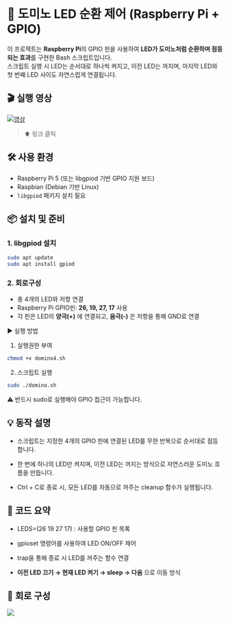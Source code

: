 # 🔁 도미노 LED 순환 제어 (Raspberry Pi + GPIO)

이 프로젝트는 **Raspberry Pi**의 GPIO 핀을 사용하여 **LED가 도미노처럼 순환하며 점등되는 효과**를 구현한 Bash 스크립트입니다.  
스크립트 실행 시 LED는 순서대로 하나씩 켜지고, 이전 LED는 꺼지며, 마지막 LED와 첫 번째 LED 사이도 자연스럽게 연결됩니다.

## 🎬 실행 영상

[![영상](https://img.youtube.com/vi/abc123XYZ/hqdefault.jpg)](https://youtu.be/abc123XYZ)

> ⬆️ 링크 클릭


## 🛠️ 사용 환경

- Raspberry Pi 5 (또는 libgpiod 기반 GPIO 지원 보드)
- Raspbian (Debian 기반 Linux)
- `libgpiod` 패키지 설치 필요

## 📦 설치 및 준비

### 1. libgpiod 설치

```bash
sudo apt update
sudo apt install gpiod
```

### 2. 회로구성

- 총 4개의 LED와 저항 연결
- Raspberry Pi GPIO핀: **26, 19, 27, 17** 사용
- 각 핀은 LED의 **양극(+)** 에 연결되고, **음극(-)** 은 저항을 통해 GND로 연결

▶️ 실행 방법

1. 실행권한 부여

```bash
chmod +x domino4.sh
```

2. 스크립트 실행

```bash
sudo ./domino.sh
```
⚠️ 반드시 sudo로 실행해야 GPIO 접근이 가능합니다.

## 💡 동작 설명

- 스크립트는 지정한 4개의 GPIO 핀에 연결된 LED를 무한 반복으로 순서대로 점등합니다.

- 한 번에 하나의 LED만 켜지며, 이전 LED는 꺼지는 방식으로 자연스러운 도미노 흐름을 만듭니다.

- Ctrl + C로 종료 시, 모든 LED를 자동으로 꺼주는 cleanup 함수가 실행됩니다.

## 🧠 코드 요약

- LEDS=(26 19 27 17) : 사용할 GPIO 핀 목록

- gpioset 명령어를 사용하여 LED ON/OFF 제어

- trap을 통해 종료 시 LED를 꺼주는 함수 연결

- **이전 LED 끄기 → 현재 LED 켜기 → sleep → 다음** 으로 이동 방식

## 📸 회로 구성 
<img src="https://github.com/chovy888484/pi_LED/blob/535043cc3ef1441c88c66db4ad5c93fd21f3654d/images/IMG_0577.jpg">


